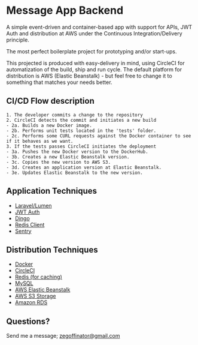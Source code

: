 # Message App Backend

A simple event-driven and container-based app with support for APIs, JWT Auth and distribution at AWS under the Continuous Integration/Delivery principle.

The most perfect boilerplate project for prototyping and/or start-ups.

This projected is produced with easy-delivery in mind, using CircleCI for automatization of the build, ship and run cycle. The default platform for distribution is AWS (Elastic Beanstalk) - but feel free to change it to something that matches your needs better.

## CI/CD Flow description

```
1. The developer commits a change to the repository
2. CircleCI detects the commit and initiates a new build
- 2a. Builds a new Docker image.
- 2b. Performs unit tests located in the 'tests' folder.
- 2c. Performs some CURL requests against the Docker container to see if it behaves as we want.
3. If the tests passes CircleCI initiates the deployment
- 3a. Pushes the new Docker version to the DockerHub.
- 3b. Creates a new Elastic Beanstalk version.
- 3c. Copies the new version to AWS S3.
- 3d. Creates an application version at Elastic Beanstalk.
- 3e. Updates Elastic Beanstalk to the new version.
```

## Application Techniques

* [Laravel/Lumen](https://lumen.laravel.com/)
* [JWT Auth](https://github.com/tymondesigns/jwt-auth)
* [Dingo](https://github.com/dingo/api)
* [Redis Client](https://github.com/nrk/predis)
* [Sentry](https://sentry.io/)

## Distribution Techniques

* [Docker](https://www.docker.com/)
* [CircleCI](https://circleci.com/)
* [Redis (for caching)](https://redis.io/)
* [MySQL](https://www.mysql.com/)
* [AWS Elastic Beanstalk](https://aws.amazon.com/elasticbeanstalk/)
* [AWS S3 Storage](https://aws.amazon.com/s3‎)
* [Amazon RDS](https://aws.amazon.com/rds/)

## Questions?

Send me a message; [zegoffinator@gmail.com](zegoffinator@gmail.com)
